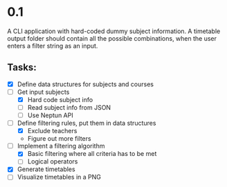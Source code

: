 # 0.1

A CLI application with hard-coded dummy subject information. A timetable output folder should contain all the possible combinations, when the user enters a filter string as an input.

## Tasks:

- [x] Define data structures for subjects and courses
- [ ] Get input subjects
  - [x] Hard code subject info
  - [ ] Read subject info from JSON
  - [ ] Use Neptun API
- [ ] Define filtering rules, put them in data structures
  - [x] Exclude teachers
  - Figure out more filters
- [ ] Implement a filtering algorithm
  - [x] Basic filtering where all criteria has to be met
  - [ ] Logical operators
- [x] Generate timetables
- [ ] Visualize timetables in a PNG
